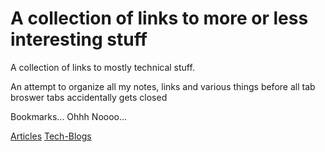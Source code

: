 # A collection of links to more or less interesting stuff

A collection of links to mostly technical stuff.

An attempt to organize all my notes, links and various things before all tab broswer tabs accidentally gets closed

Bookmarks... Ohhh Noooo...

[Articles](Articles.md)
[Tech-Blogs](Tech-Blogs.md)

